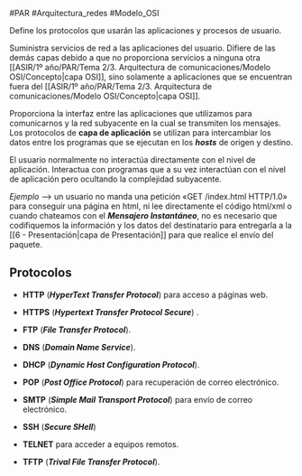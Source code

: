 #PAR #Arquitectura_redes #Modelo_OSI

Define los protocolos que usarán las aplicaciones y procesos de usuario.

Suministra servicios de red a las aplicaciones del usuario. Difiere de las demás capas debido a que no proporciona servicios a ninguna otra [[ASIR/1º año/PAR/Tema 2/3. Arquitectura de comunicaciones/Modelo OSI/Concepto|capa OSI]], sino solamente a aplicaciones que se encuentran fuera del [[ASIR/1º año/PAR/Tema 2/3. Arquitectura de comunicaciones/Modelo OSI/Concepto|capa OSI]].

Proporciona la interfaz entre las aplicaciones que utilizamos para comunicarnos y la red subyacente en la cual se transmiten los mensajes. Los protocolos de __capa de aplicación__ se utilizan para intercambiar los datos entre los programas que se ejecutan en los ___hosts___ de origen y destino.

El usuario normalmente no interactúa directamente con el nivel de aplicación. Interactua con programas que a su vez interactúan con el nivel de aplicación pero ocultando la complejidad subyacente. 

*Ejemplo* --> un usuario no manda una petición «GET /index.html HTTP/1.0» para conseguir una página en html, ni lee directamente el código html/xml o cuando chateamos con el ___Mensajero Instantáneo___, no es necesario que codifiquemos la información y los datos del destinatario para entregarla a la [[6 - Presentación|capa de Presentación]] para que realice el envío del paquete.

## Protocolos

* __HTTP__ (___HyperText Transfer Protocol___) para acceso a páginas web.

* __HTTPS__ (___Hypertext Transfer Protocol Secure___) .

* __FTP__ (___File Transfer Protocol___).

* __DNS__ (___Domain Name Service___).

* __DHCP__ (___Dynamic Host Configuration Protocol___).

* __POP__ (___Post Office Protocol___) para recuperación de correo electrónico.

* __SMTP__ (___Simple Mail Transport Protocol___) para envío de correo electrónico.

* __SSH__ (___Secure SHell___)

* __TELNET__ para acceder a equipos remotos.

* __TFTP__ (___Trival File Transfer Protocol___).